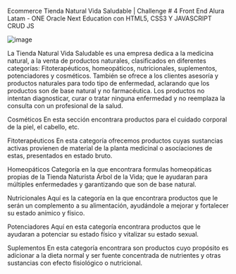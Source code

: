 Ecommerce Tienda Natural Vida Saludable | Challenge # 4 Front End Alura Latam - ONE Oracle Next Education con HTML5, CSS3 Y JAVASCRIPT CRUD JS

![image](https://user-images.githubusercontent.com/91698396/228950289-e500abd9-c9a0-4c7b-bf24-41e6ce1f5566.png)

La Tienda Natural Vida Saludable es una empresa dedica a la medicina natural, a la venta de productos naturales, clasificados en diferentes categorías: Fitoterapéuticos, homeopáticos, nutricionales, suplementos, potenciadores y cosméticos.
También se ofrece a los clientes asesoría y productos naturales para todo tipo de enfermedad, aclarando que los productos son de base natural y no farmacéutica. Los productos no intentan diagnosticar, curar o tratar ninguna enfermedad y no reemplaza la consulta con un profesional de la salud.


Cosméticos
En esta sección encontrara productos para el cuidado corporal de la piel, el cabello, etc.

Fitoterapéuticos
En esta categoría ofrecemos productos cuyas sustancias activas provienen de material de la planta medicinal o asociaciones de estas, presentados en estado bruto.

Homeopáticos
Categoría en la que encontrara formulas homeopáticas propias de la Tienda Naturista Árbol de la Vida; que le ayudaran para múltiples enfermedades y garantizando que son de base natural.

Nutricionales
Aquí es la categoría en la que encontrara productos que le serán un complemento  a su alimentación, ayudándole a mejorar y fortalecer su estado anímico y físico.

Potenciadores
Aquí en esta categoría encontrara productos que le ayudaran a potenciar su estado físico y vitalizar su estado sexual.

Suplementos
En esta categoría encontrara son productos cuyo propósito es adicionar a la dieta normal y ser fuente concentrada de nutrientes y otras sustancias con efecto fisiológico o nutricional.


